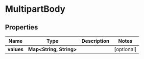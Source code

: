 # MultipartBody

## Properties
Name | Type | Description | Notes
------------ | ------------- | ------------- | -------------
**values** | **Map&lt;String, String&gt;** |  |  [optional]
